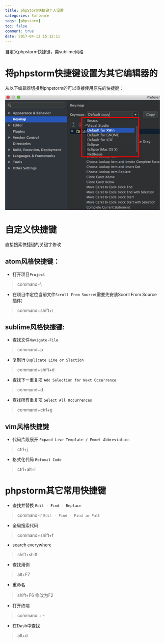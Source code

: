 ```yaml
---
title: phpStorm快捷键个人设置
categories: Software
tags: [phpstorm]
toc: false
comment: true
date: 2017-04-12 15:12:11
---
```




自定义phpstorm快捷键，类sublime风格

<!--more-->
# 将phpstorm快捷键设置为其它编辑器的
从以下编辑器切换到phpstorm的可以直接使用原先的快捷键：

![20170412149198586170323.png](phpstorm-key-maps/20170412149198586170323.png)

# 自定义快捷键
直接搜索快捷键的关键字修改

## atom风格快捷键：

- 打开项目`Project`

>command+\

- 在项目中定位当前文件`Scroll From Source`(需要先安装Scorll From Source插件)

>command+shift+\


## sublime风格快捷键:

- 查找文件`Navigate-File`

>command+p

- 复制行 `Duplicate Line or Slection`

>command+shift+d

- 查找下一重复项 `Add Selection for Next Occurrence`

>command+d

- 查找所有重复项 `Select All Occurrences`

>command+ctrl+g

## vim风格快捷键
- 代码片段展开 `Expand Live Template / Emmet Abbreviation`

>ctrl+j

- 格式化代码 `Refomat Code`

> ctrl+alt+l

# phpstorm其它常用快捷键

- 查找并替换 `Edit - Find - Replace`

>command+r `Edit - Find - Find in Path`

- 全局搜索代码

>command+shift+f

- search everywhere

> shift+shift

- 查找用例

> alt+F7

- 重命名

> shift+F6 修改为F2

- 打开终端

> command + -

- 在Dash中查找

> alt+d

